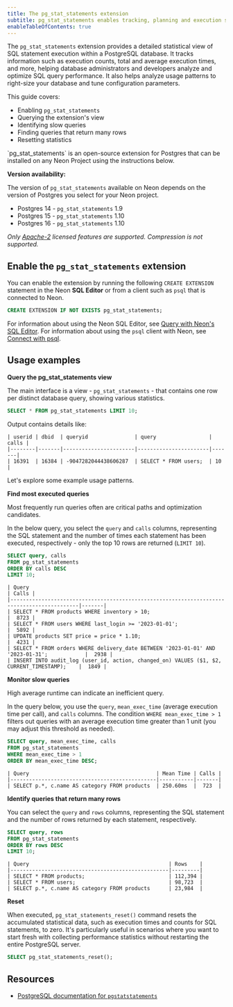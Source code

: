 ```yaml
---
title: The pg_stat_statements extension
subtitle: pg_stat_statements enables tracking, planning and execution statistics for SQL statements.
enableTableOfContents: true
---
```



The `pg_stat_statements` extension provides a detailed statistical view of SQL statement execution within a PostgreSQL database. It tracks information such as execution counts, total and average execution times, and more, helping database administrators and developers analyze and optimize SQL query performance. It also helps analyze usage patterns to right-size your database and tune configuration parameters.

This guide covers:

- Enabling `pg_stat_statements`
- Querying the extension's view
- Identifying slow queries 
- Finding queries that return many rows
- Resetting statistics

<Admonition type="note">
`pg_stat_statements` is an open-source extension for Postgres that can be installed on any Neon Project using the instructions below.
</Admonition>


**Version availability:**


The version of `pg_stat_statements` available on Neon depends on the version of Postgres you select for your Neon project.


- Postgres 14 - `pg_stat_statements` 1.9
- Postgres 15 - `pg_stat_statements` 1.10
- Postgres 16 - `pg_stat_statements` 1.10


_Only [Apache-2](https://docs.timescale.com/about/latest/timescaledb-editions/) licensed features are supported. Compression is not supported._




## Enable the `pg_stat_statements` extension


You can enable the extension by running the following `CREATE EXTENSION` statement in the Neon **SQL Editor** or from a client such as `psql` that is connected to Neon.


```sql
CREATE EXTENSION IF NOT EXISTS pg_stat_statements;
```


For information about using the Neon SQL Editor, see [Query with Neon's SQL Editor](/docs/get-started-with-neon/query-with-neon-sql-editor). For information about using the `psql` client with Neon, see [Connect with psql](/docs/connect/query-with-psql-editor).


## Usage examples


**Query the pg_stat_statements view**


The main interface is a view - `pg_stat_statements` - that contains one row per distinct database query, showing various statistics.

```sql
SELECT * FROM pg_stat_statements LIMIT 10;
```

Output contains details like:

```text
| userid | dbid  | queryid               | query                 | calls |
|--------|-------|-----------------------|-----------------------|-------|
| 16391  | 16384 | -9047282044438606287  | SELECT * FROM users;  | 10    |
```


Let's explore some example usage patterns.

**Find most executed queries**

Most frequently run queries often are critical paths and optimization candidates. 

In the below query, you select the `query` and `calls` columns, representing the SQL statement and the number of times each statement has been executed, respectively - only the top 10 rows are returned (`LIMIT 10`).


```sql
SELECT query, calls 
FROM pg_stat_statements  
ORDER BY calls DESC
LIMIT 10;
```

```text
| Query                                                                                      | Calls |
|--------------------------------------------------------------------------------------------|-------|
| SELECT * FROM products WHERE inventory > 10;                                               |  8723 |
| SELECT * FROM users WHERE last_login >= '2023-01-01';                                      |  5892 |
| UPDATE products SET price = price * 1.10;                                                  |  4231 |
| SELECT * FROM orders WHERE delivery_date BETWEEN '2023-01-01' AND '2023-01-31';            |  2938 |
| INSERT INTO audit_log (user_id, action, changed_on) VALUES ($1, $2, CURRENT_TIMESTAMP);    |  1849 |
```




**Monitor slow queries**


High average runtime can indicate an inefficient query.


In the query below, you use the `query`, `mean_exec_time` (average execution time per call), and `calls` columns. The condition `WHERE mean_exec_time > 1` filters out queries with an average execution time greater than 1 unit (you may adjust this threshold as needed).


```sql
SELECT query, mean_exec_time, calls
FROM pg_stat_statements
WHERE mean_exec_time > 1
ORDER BY mean_exec_time DESC;
```


```text
| Query                                         | Mean Time | Calls |
|-----------------------------------------------|-----------|-------|
| SELECT p.*, c.name AS category FROM products  | 250.60ms  |  723  |
```


**Identify queries that return many rows**


You can select the `query` and `rows` columns, representing the SQL statement and the number of rows returned by each statement, respectively.


```sql
SELECT query, rows
FROM pg_stat_statements
ORDER BY rows DESC
LIMIT 10;
```


```
| Query                                             | Rows    |
|---------------------------------------------------|---------|
| SELECT * FROM products;                           | 112,394 |
| SELECT * FROM users;                              | 98,723  |
| SELECT p.*, c.name AS category FROM products      | 23,984  |
```


**Reset**


When executed, `pg_stat_statements_reset()` command resets the accumulated statistical data, such as execution times and counts for SQL statements, to zero. It's particularly useful in scenarios where you want to start fresh with collecting performance statistics without restarting the entire PostgreSQL server.


```sql
SELECT pg_stat_statements_reset();
```


## Resources

- [PostgreSQL documentation for `pgstatstatements`](https://www.postgresql.org/docs/current/pgstatstatements.html)
